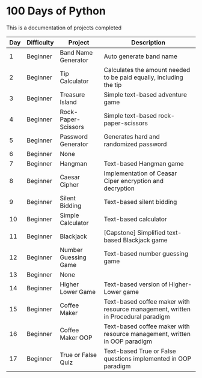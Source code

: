 # 100 Days of Python

This is a documentation of projects completed

| Day | Difficulty | Project             | Description | 
| -   | -          | -                   | - | 
|   1 | Beginner   | Band Name Generator | Auto generate band name |
|   2 | Beginner   | Tip Calculator      | Calculates the amount needed to be paid equally, including the tip |
|   3 | Beginner   | Treasure Island     | Simple text-based adventure game |
|   4 | Beginner   | Rock-Paper-Scissors | Simple text-based rock-paper-scissors |
|   5 | Beginner   | Password Generator  | Generates hard and randomized password |
|   6 | Beginner   | None                | |
|   7 | Beginner   | Hangman             | Text-based Hangman game |
|   8 | Beginner   | Caesar Cipher       | Implementation of Ceasar Ciper encryption and decryption |
|   9 | Beginner   | Silent Bidding      | Text-based silent bidding |
|  10 | Beginner   | Simple Calculator   | Text-based calculator |
|  11 | Beginner   | Blackjack           | [Capstone] Simplified text-based Blackjack game |
|  12 | Beginner   | Number Guessing Game| Text-based number guessing game |
|  13 | Beginner   | None                | |
|  14 | Beginner   | Higher Lower Game   | Text-based version of Higher-Lower game |
|  15 | Beginner   | Coffee Maker        | Text-based coffee maker with resource management, written in Procedural paradigm |
|  16 | Beginner   | Coffee Maker OOP    | Text-based coffee maker with resource management, written in OOP paradigm | 
|  17 | Beginner   | True or False Quiz  | Text-based True or False questions implemented in OOP paradigm |

